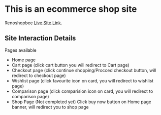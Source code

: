# This is an ecommerce shop site

Renoshopbee [Live Site Link](https://renoshopbee.netlify.app/).

## Site Interaction Details

Pages available

<ul>
<li>Home page</li>
<li>Cart page (click cart button you will redirect to Cart page)</li>
<li>Checkout page (click continue shopping/Procced checkout button, will redirect to checkout page)</li>
<li>Wishlist page (click favourite icon on card, you will redirect to wishlist page)</li>
<li>Comparison page (click comparision icon on card, you will redirect to comparison page)</li>
<li>Shop Page (Not completed yet) Click buy now button on Home page banner, will redirect you to shop page</li>
</ul>
